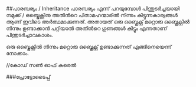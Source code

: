 ##പാരമ്പര്യം / Inheritance
പാരമ്പര്യം എന്ന് പറയുമ്പോള്‍ പിന്തുടര്‍ച്ചയായി നമുക്ക് / ഒബ്ജെക്റ്റിനു അതിന്‍റെ പിതാമഹന്മാരില്‍ നിന്നും കിട്ടുന്നകാര്യങ്ങള്‍ ആണ് ഇവിടെ അര്‍ത്ഥമാക്കുന്നത്. അതായത് ഒരു ഒബ്ജെക്റ്റ് മറ്റൊരു ഒബ്ജെക്റ്റില്‍ നിന്നും ഉണ്ടാക്കാന്‍ പറ്റിയാല്‍ അതിന്‍റെ ഗുണങ്ങള്‍ കിട്ടും എന്നതാണ് പിന്തുടര്‍ച്ചാവകാശം. 


ഒരു ഒബ്ജെക്റ്റില്‍ നിന്നും മറ്റൊരു ഒബ്ജെക്റ്റ് ഉണ്ടാക്കുന്നത് എങ്ങിനെയെന്ന് നോക്കാം.

//കോഡ് സണ്‍ ഓഫ് കരെല്‍

###പ്രോട്ടോടൈപ്പ്
